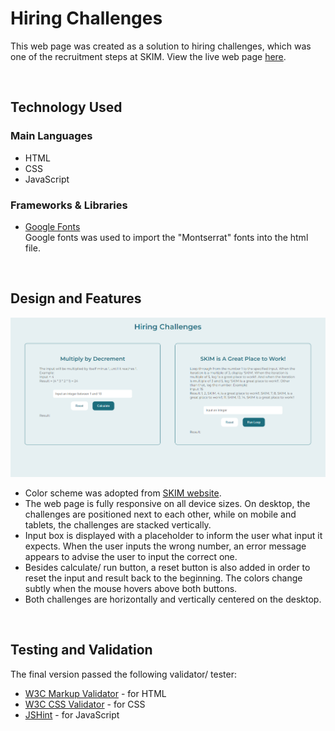 # Hiring Challenges
This web page was created as a solution to hiring challenges, which was one of the recruitment steps at SKIM. View the live web page [here](https://dissyulina.github.io/skim-challenges/).  

<br>  

## Technology Used
### Main Languages
- HTML   
- CSS   
- JavaScript   

### Frameworks & Libraries
- [Google Fonts](https://fonts.google.com/)   
Google fonts was used to import the "Montserrat" fonts into the html file.  

<br>  

## Design and Features
![The webpage](static/readme/webpage.png)
- Color scheme was adopted from [SKIM website](https://skimgroup.com/).  
- The web page is fully responsive on all device sizes. On desktop, the challenges are positioned next to each other, while on mobile and tablets, the challenges are stacked vertically.   
- Input box is displayed with a placeholder to inform the user what input it expects. When the user inputs the wrong number, an error message appears to advise the user to input the correct one.  
- Besides calculate/ run button, a reset button is also added in order to reset the input and result back to the beginning. The colors change subtly when the mouse hovers above both buttons.  
- Both challenges are horizontally and vertically centered on the desktop.  

<br>  

## Testing and Validation
The final version passed the following validator/ tester:
- [W3C Markup Validator](https://validator.w3.org/) - for HTML  
- [W3C CSS Validator](https://jigsaw.w3.org/css-validator/) - for CSS  
- [JSHint](https://jshint.com/) - for JavaScript   



